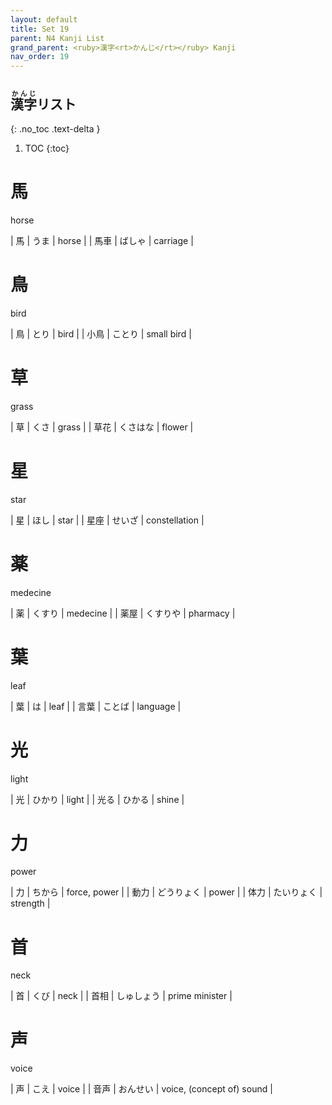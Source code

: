 ```yaml
---
layout: default
title: Set 19
parent: N4 Kanji List
grand_parent: <ruby>漢字<rt>かんじ</rt></ruby> Kanji
nav_order: 19
---
```


## <ruby>漢字<rt>かんじ</rt></ruby>リスト
{: .no_toc .text-delta }

1. TOC
{:toc}

# 馬
horse

| 馬   | うま   | horse    |
| 馬車 | ばしゃ | carriage |

# 鳥
bird

| 鳥   | とり   | bird       |
| 小鳥 | ことり | small bird |

# 草
grass

| 草   | くさ     | grass  |
| 草花 | くさはな | flower |

# 星
star

| 星   | ほし   | star          |
| 星座 | せいざ | constellation |

# 薬
medecine

| 薬   | くすり   | medecine |
| 薬屋 | くすりや | pharmacy |

# 葉
leaf

| 葉   | は     | leaf     |
| 言葉 | ことば | language |

# 光
light

| 光   | ひかり | light |
| 光る | ひかる | shine |

# 力
power

| 力   | ちから     | force, power |
| 動力 | どうりょく | power        |
| 体力 | たいりょく | strength     |

# 首
neck

| 首   | くび       | neck           |
| 首相 | しゅしょう | prime minister |

# 声
voice

| 声   | こえ     | voice                     |
| 音声 | おんせい | voice, (concept of) sound |
